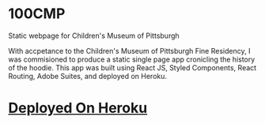 # 100CMP
Static webpage for Children's Museum of Pittsburgh


With accpetance to the Children's Museum of Pittsburgh Fine Residency, I was commisioned to produce a static single page app cronicling the history of the hoodie. 
This app was built using React JS, Styled Components, React Routing, Adobe Suites, and deployed on Heroku. 

<h1><a href="">Deployed On Heroku</a></h1>
